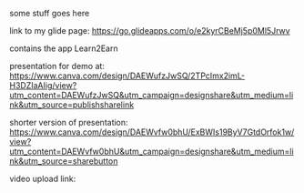 some stuff goes here

link to my glide page: https://go.glideapps.com/o/e2kyrCBeMj5p0Ml5Jrwv 

contains the app Learn2Earn

presentation for demo at: https://www.canva.com/design/DAEWufzJwSQ/2TPcImx2imL-H3DZIaAIig/view?utm_content=DAEWufzJwSQ&utm_campaign=designshare&utm_medium=link&utm_source=publishsharelink 

shorter version of presentation: https://www.canva.com/design/DAEWvfw0bhU/ExBWIs19ByV7GtdOrfok1w/view?utm_content=DAEWvfw0bhU&utm_campaign=designshare&utm_medium=link&utm_source=sharebutton

video upload link: 
